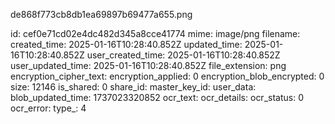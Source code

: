 de868f773cb8db1ea69897b69477a655.png

id: cef0e71cd02e4dc482d345a8cce41774
mime: image/png
filename: 
created_time: 2025-01-16T10:28:40.852Z
updated_time: 2025-01-16T10:28:40.852Z
user_created_time: 2025-01-16T10:28:40.852Z
user_updated_time: 2025-01-16T10:28:40.852Z
file_extension: png
encryption_cipher_text: 
encryption_applied: 0
encryption_blob_encrypted: 0
size: 12146
is_shared: 0
share_id: 
master_key_id: 
user_data: 
blob_updated_time: 1737023320852
ocr_text: 
ocr_details: 
ocr_status: 0
ocr_error: 
type_: 4